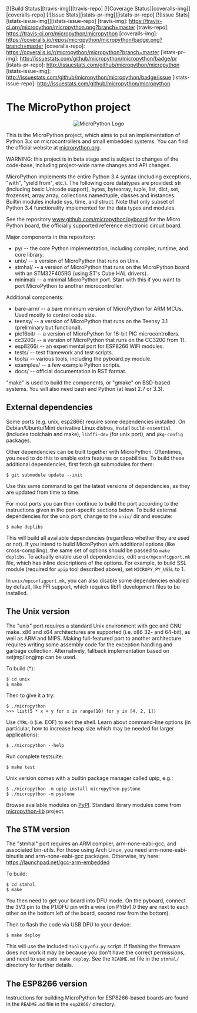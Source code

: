 [![Build Status][travis-img]][travis-repo] [![Coverage Status][coveralls-img]][coveralls-repo] [![Issue Stats][istats-pr-img]][istats-pr-repo] [![Issue Stats][istats-issue-img]][istats-issue-repo]
[travis-img]:  https://travis-ci.org/micropython/micropython.png?branch=master
[travis-repo]: https://travis-ci.org/micropython/micropython
[coveralls-img]:  https://coveralls.io/repos/micropython/micropython/badge.png?branch=master
[coveralls-repo]: https://coveralls.io/r/micropython/micropython?branch=master
[istats-pr-img]: http://issuestats.com/github/micropython/micropython/badge/pr
[istats-pr-repo]: http://issuestats.com/github/micropython/micropython
[istats-issue-img]: http://issuestats.com/github/micropython/micropython/badge/issue
[istats-issue-repo]: http://issuestats.com/github/micropython/micropython

The MicroPython project
=======================
<p align="center">
  <img src="https://raw.githubusercontent.com/micropython/micropython/master/logo/upython-with-micro.jpg" alt="MicroPython Logo"/>
</p>

This is the MicroPython project, which aims to put an implementation
of Python 3.x on microcontrollers and small embedded systems.
You can find the official website at [micropython.org](http://www.micropython.org).

WARNING: this project is in beta stage and is subject to changes of the
code-base, including project-wide name changes and API changes.

MicroPython implements the entire Python 3.4 syntax (including exceptions,
"with", "yield from", etc.).  The following core datatypes are provided:
str (including basic Unicode support), bytes, bytearray, tuple, list, dict,
set, frozenset, array.array, collections.namedtuple, classes and instances.
Builtin modules include sys, time, and struct.  Note that only subset of
Python 3.4 functionality implemented for the data types and modules.

See the repository www.github.com/micropython/pyboard for the Micro
Python board, the officially supported reference electronic circuit board.

Major components in this repository:
- py/ -- the core Python implementation, including compiler, runtime, and
  core library.
- unix/ -- a version of MicroPython that runs on Unix.
- stmhal/ -- a version of MicroPython that runs on the MicroPython board
  with an STM32F405RG (using ST's Cube HAL drivers).
- minimal/ -- a minimal MicroPython port. Start with this if you want
  to port MicroPython to another microcontroller.

Additional components:
- bare-arm/ -- a bare minimum version of MicroPython for ARM MCUs. Used
  mostly to control code size.
- teensy/ -- a version of MicroPython that runs on the Teensy 3.1
  (preliminary but functional).
- pic16bit/ -- a version of MicroPython for 16-bit PIC microcontrollers.
- cc3200/ -- a version of MicroPython that runs on the CC3200 from TI.
- esp8266/ -- an experimental port for ESP8266 WiFi modules.
- tests/ -- test framework and test scripts.
- tools/ -- various tools, including the pyboard.py module.
- examples/ -- a few example Python scripts.
- docs/ -- official documentation in RST format.

"make" is used to build the components, or "gmake" on BSD-based systems.
You will also need bash and Python (at least 2.7 or 3.3).

External dependencies
---------------------

Some ports (e.g. unix, esp2866) require some dependencies installed. On
Debian/Ubuntu/Mint derivative Linux distros, install `build-essential`
(includes toolchain and make), `libffi-dev` (for unix port), and `pkg-config`
packages.

Other dependencies can be built together with MicroPython. Oftentimes,
you need to do this to enable extra features or capabilities. To build
these additional dependencies, first fetch git submodules for them:

    $ git submodule update --init

Use this same command to get the latest versions of dependencies, as
they are updated from time to time.

For most ports you can then continue to build the port according to the
instructions given in the port-specifc sections below. To build external
dependencies for the unix port, change to the `unix/` dir and execute:

    $ make deplibs

This will build all available dependencies (regardless whether they
are used or not). If you intend to build MicroPython with additional
options (like cross-compiling), the same set of options should be passed
to `make deplibs`. To actually enable use of dependencies, edit
`unix/mpconfigport.mk` file, which has inline descriptions of the options.
For example, to build SSL module (required for `upip` tool described above),
set `MICROPY_PY_USSL` to 1.

In `unix/mpconfigport.mk`, you can also disable some dependencies enabled
by default, like FFI support, which requires libffi development files to
be installed.

The Unix version
----------------

The "unix" port requires a standard Unix environment with gcc and GNU make.
x86 and x64 architectures are supported (i.e. x86 32- and 64-bit), as well
as ARM and MIPS. Making full-featured port to another architecture requires
writing some assembly code for the exception handling and garbage collection.
Alternatively, fallback implementation based on setjmp/longjmp can be used.

To build (*):

    $ cd unix
    $ make

Then to give it a try:

    $ ./micropython
    >>> list(5 * x + y for x in range(10) for y in [4, 2, 1])

Use `CTRL-D` (i.e. EOF) to exit the shell.
Learn about command-line options (in particular, how to increase heap size
which may be needed for larger applications):

    $ ./micropython --help

Run complete testsuite:

    $ make test

Unix version comes with a builtin package manager called upip, e.g.:

    $ ./micropython -m upip install micropython-pystone
    $ ./micropython -m pystone

Browse available modules on
[PyPI](https://pypi.python.org/pypi?%3Aaction=search&term=micropython).
Standard library modules come from
[micropython-lib](https://github.com/micropython/micropython-lib) project.

The STM version
---------------

The "stmhal" port requires an ARM compiler, arm-none-eabi-gcc, and associated
bin-utils.  For those using Arch Linux, you need arm-none-eabi-binutils and
arm-none-eabi-gcc packages.  Otherwise, try here:
https://launchpad.net/gcc-arm-embedded

To build:

    $ cd stmhal
    $ make

You then need to get your board into DFU mode.  On the pyboard, connect the
3V3 pin to the P1/DFU pin with a wire (on PYBv1.0 they are next to each other
on the bottom left of the board, second row from the bottom).

Then to flash the code via USB DFU to your device:

    $ make deploy

This will use the included `tools/pydfu.py` script.  If flashing the firmware
does not work it may be because you don't have the correct permissions, and
need to use `sudo make deploy`. See the `README.md` file in the `stmhal/`
directory for further details.

The ESP8266 version
-------------------

Instructions for building MicroPython for ESP8266-based boards are found in
the `README.md` file in the `esp2866/` directory.
